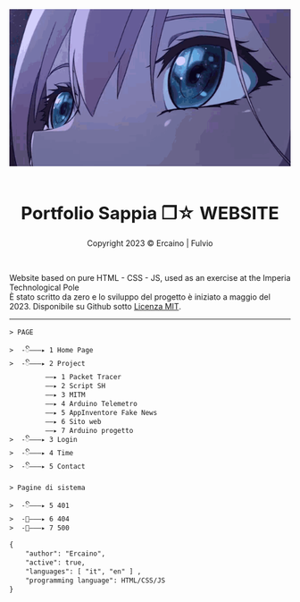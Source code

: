 <!--IMG PRESENTAZIONE-->
<div align="center" style"border-radius:15px">
  <img src="src/asset/image/Profile.gif" style"width:100%;border-radius:15px">
</div>
&nbsp;

<!--TEXT PRESENTAZIONE-->
## <div align="center"><h2><b>Portfolio Sappia ❐☆ WEBSITE</b></h2></div>  
<div align="center"><p>Copyright 2023 © Ercaino | Fulvio</p></div> 
&nbsp;

Website based on pure HTML - CSS - JS, used as an exercise at the Imperia Technological Pole <br />
È stato scritto da zero e lo sviluppo del progetto è iniziato a maggio del 2023. Disponibile su Github sotto <a href="#" target=" _blank">Licenza MIT</a>. <br />
***
<!--INFORMATION-->
```
> PAGE

>  -ꦼ———▸ 1️ Home Page
>  -ꦼ———▸ 2 Project
         ——▸ 1 Packet Tracer
         ——▸ 2 Script SH
         ——▸ 3 MITM
         ——▸ 4 Arduino Telemetro
         ——▸ 5 AppInventore Fake News
         ——▸ 6 Sito web
         ——▸ 7 Arduino progetto
>  -ꦼ———▸ 3 Login
>  -ꦼ———▸ 4 Time
>  -ꦼ———▸ 5 Contact
```

```
> Pagine di sistema

>  -ꦼ———▸ 5 401
>  -ꦼ———▸ 6 404
>  -ꦼ———▸ 7 500
```

```
{
    "author": "Ercaino",
	"active": true,
	"languages": [ "it", "en" ] ,
    "programming language": HTML/CSS/JS 
}
```